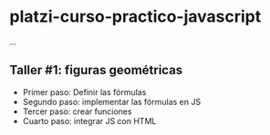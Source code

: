 # platzi-curso-practico-javascript

...

## Taller #1: figuras geométricas

- Primer paso: Definir las fórmulas
- Segundo paso: implementar las fórmulas en JS
- Tercer paso: crear funciones
- Cuarto paso: integrar JS con HTML
